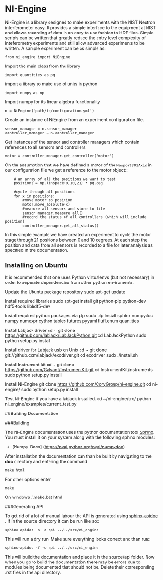 # NI-Engine

Ni-Engine is a library designed to make experiments with 
the NIST Neutron interferometer easy. It provides a simple
interface to the equipment at NIST and allows recording of 
data in an easy to use fashion to HDF files. Simple scripts 
can be written that greatly reduce the entry level complexity
of inteferometry experiments and still allow advanced 
experiments to be written. A sample experiment can be as simple
as: 

    from ni_engine import NiEngine

Import the main class from the library

    import quantities as pq

Import a library to make use of units in python

    import numpy as np

Import numpy for its linear algebra functionality 

    n = NiEngine('path/to/configuration.yml')

Create an instance of NiEngine from an experiment 
configuration file. 

    sensor_manager = n.sensor_manager 
    controller_manager = n.controller_manager 

Get instances of the sensor and controller managers
which contain references to all sensors and controllers

    motor = controller_manager.get_controller('motor')

On the assumption that we have defined a motor of 
the `Newport301Axis` in our configuration file we get a 
reference to the motor object:: 
````
    # an array of all the positions we want to test
    positions = np.linspace(0,10,21) * pq.deg 

    #cycle through all positions
    for x in positions: 
        #move motor to position
        motor.move_absolute(x)
        #measure all sensors and store to file
        sensor_manager.measure_all()
        #record the status of all controllers (which will include position)
        controller_manager.get_all_status()
````

In this simple example we have created an experiment to cycle
the motor stage through 21 positions between 0 and 10 degrees. 
At each step the position and data from all sensors is recorded 
to a file for later analysis as specified in the documentation. 


## Installing on Ubuntu 

It is recommended that one uses Python virtualenvs (but not necessary) in order to seperate dependencies from other
python enviroments. 

Update the Ubuntu package repository 
    sudo apt-get update

Install required libraries 
    sudo apt-get install git python-pip python-dev hdf5-tools libhdf5-dev

Install required python packages via pip 
    sudo pip install sphinx numpydoc numpy numexpr cython tables futures pyyaml flufl.enum quantities

Install Labjack driver 
    cd ~
    git clone https://github.com/labjack/LabJackPython.git
    cd LabJackPython
    sudo python setup.py install

Install driver for Labjack usb on Unix 
    cd ~
    git clone git://github.com/labjack/exodriver.git
    cd exodriver
    sudo ./install.sh

Install Instrument kit 
    cd ~
    git clone https://github.com/Galvant/InstrumentKit.git
    cd InstrumentKit/instruments
    sudo python setup.py install

Install Ni-Engine 
    git clone https://github.com/CoryGroup/ni-engine.git
    cd ni-engine/
    sudo python setup.py install


Test Ni-Engine if you have a labjack installed. 
    cd ~/ni-engine/src/
    python ni_engine/examples/current_test.py  
    
##Building Documentation


###Building 


The Ni-Engine documentation uses the python documentation tool [Sphinx](http://sphinx-doc.org/).
You must install it on your system along with the following sphinx modules:

* [Numpy-Docs] (https://pypi.python.org/pypi/numpydoc)

After installation the documentation can than be built by navigating to the **doc**
directory and entering the command

    make html

For other options enter 

    make
On windows 
    .\make.bat html

###Generating API


To get rid of a lot of manual labour the API is generated using
[sphinx-apidoc](http://sphinx-doc.org/man/sphinx-apidoc.html) . If in the 
source directory it can be run like so::

    sphinx-apidoc -n -o api ../../src/ni_engine

This will run a dry run. Make sure everything looks correct and than run::

    sphinx-apidoc -f -o api ../../src/ni_engine

This will build the documentation and place it in the source/api folder.
Now when you go to build the documentation there may be errors due to modules
being documented that should not be. Delete their corresponding .rst files 
in the api directory. 
